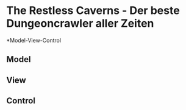 # The Restless Caverns - Der beste Dungeoncrawler aller Zeiten

*Model-View-Control

## Model


## View


## Control
